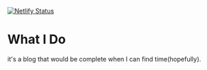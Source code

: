 [![Netlify Status](https://api.netlify.com/api/v1/badges/a1758a69-73fe-4d5c-8f5f-ca769429b6ad/deploy-status)](https://app.netlify.com/sites/elastic-knuth-6c8829/deploys)

# What I Do

it's a blog that would be complete when I can find time(hopefully). 
